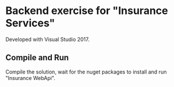 # Backend exercise for "Insurance Services"

Developed with Visual Studio 2017.

## Compile and Run ##

Compile the solution, wait for the nuget packages to install and run "Insurance WebApi".
